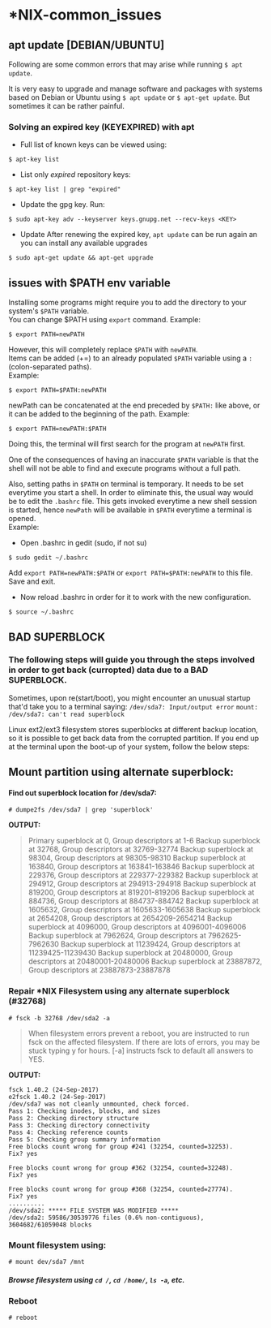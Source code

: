 # *NIX-common_issues
## apt update [DEBIAN/UBUNTU]
Following are some common errors that may arise while running `$ apt update`.

It is very easy to upgrade and manage software and packages with systems based on Debian or Ubuntu using `$ apt update` or `$ apt-get update`. But sometimes it can be rather painful.

### Solving an expired key (KEYEXPIRED) with apt

* Full list of known keys can be viewed using:
```
$ apt-key list
```

* List only *expired* repository keys:
```
$ apt-key list | grep "expired"
```
* Update the gpg key. Run:
```
$ sudo apt-key adv --keyserver keys.gnupg.net --recv-keys <KEY>
```
* Update
After renewing the expired key, `apt update` can be run again an you can install any available upgrades
```
$ sudo apt-get update && apt-get upgrade
```

## issues with $PATH env variable
Installing some programs might require you to add the directory to your system's `$PATH` variable.  
You can change $PATH using `export` command.
Example: 
```
$ export PATH=newPATH 
```
However, this will completely replace `$PATH` with `newPATH`.  
Items can be added (+=) to an already populated `$PATH` variable using a `:` (colon-separated paths).  
Example:
```
$ export PATH=$PATH:newPATH
```
newPath can be concatenated at the end preceded by `$PATH:` like above, or it can be added to the beginning of the path.
Example:
```
$ export PATH=newPATH:$PATH
```
Doing this, the terminal will first search for the program at `newPATH` first.

One of the consequences of having an inaccurate `$PATH` variable is that the shell will not be able to find and execute programs without a full path.

Also, setting paths in `$PATH` on terminal is temporary. It needs to be set everytime you start a shell. In order to eliminate this, the usual way would be to edit the `.bashrc` file. This gets invoked everytime a new shell session is started, hence `newPath` will be available in `$PATH` everytime a terminal is opened.  
Example:
* Open .bashrc in gedit (sudo, if not su)
```
$ sudo gedit ~/.bashrc
```
Add `export PATH=newPATH:$PATH` or `export PATH=$PATH:newPATH` to this file. Save and exit.
* Now reload .bashrc in order for it to work with the new configuration.
```
$ source ~/.bashrc
```

## BAD SUPERBLOCK
### The following steps will guide you through the steps involved in order to get back (curropted) data due to a BAD SUPERBLOCK.

Sometimes, upon re(start/boot), you might encounter an unusual startup that'd take you to a terminal saying: 
` /dev/sda7: Input/output error `
` mount: /dev/sda7: can't read superblock `

Linux ext2/ext3 filesystem stores superblocks at different backup location, so it is possible to get back data from the corrupted partition.
If you end up at the terminal upon the boot-up of your system, follow the below steps:
## Mount partition using alternate superblock: 
#### Find out superblock location for /dev/sda7:
```
# dumpe2fs /dev/sda7 | grep 'superblock'
```
**OUTPUT:** 
> Primary superblock at 0, Group descriptors at 1-6
  Backup superblock at 32768, Group descriptors at 32769-32774
  Backup superblock at 98304, Group descriptors at 98305-98310
  Backup superblock at 163840, Group descriptors at 163841-163846
  Backup superblock at 229376, Group descriptors at 229377-229382
  Backup superblock at 294912, Group descriptors at 294913-294918
  Backup superblock at 819200, Group descriptors at 819201-819206
  Backup superblock at 884736, Group descriptors at 884737-884742
  Backup superblock at 1605632, Group descriptors at 1605633-1605638
  Backup superblock at 2654208, Group descriptors at 2654209-2654214
  Backup superblock at 4096000, Group descriptors at 4096001-4096006
  Backup superblock at 7962624, Group descriptors at 7962625-7962630
  Backup superblock at 11239424, Group descriptors at 11239425-11239430
  Backup superblock at 20480000, Group descriptors at 20480001-20480006
  Backup superblock at 23887872, Group descriptors at 23887873-23887878
 
### Repair *NIX Filesystem using any alternate superblock (#32768)
``` 
# fsck -b 32768 /dev/sda2 -a
```
> When filesystem errors prevent a reboot, you are instructed to run fsck on the affected filesystem. If there are lots of errors, you may be stuck typing y for hours. [-a] instructs fsck to default all answers to YES.

**OUTPUT:**
```
fsck 1.40.2 (24-Sep-2017)
e2fsck 1.40.2 (24-Sep-2017)
/dev/sda7 was not cleanly unmounted, check forced.
Pass 1: Checking inodes, blocks, and sizes
Pass 2: Checking directory structure
Pass 3: Checking directory connectivity
Pass 4: Checking reference counts
Pass 5: Checking group summary information
Free blocks count wrong for group #241 (32254, counted=32253).
Fix? yes

Free blocks count wrong for group #362 (32254, counted=32248).
Fix? yes

Free blocks count wrong for group #368 (32254, counted=27774).
Fix? yes
..........
/dev/sda2: ***** FILE SYSTEM WAS MODIFIED *****
/dev/sda2: 59586/30539776 files (0.6% non-contiguous), 3604682/61059048 blocks
```

### Mount filesystem using:
```
# mount dev/sda7 /mnt
```

##### Browse filesystem using `cd /`, `cd /home/`, `ls -a`, etc.
### Reboot
```
# reboot
```
